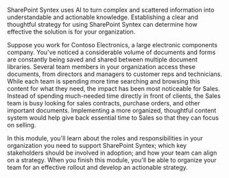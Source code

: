 SharePoint Syntex uses AI to turn complex and scattered information into understandable and actionable knowledge. Establishing a clear and thoughtful strategy for using SharePoint Syntex can determine how effective the solution is for your organization.

Suppose you work for Contoso Electronics, a large electronic components company. You've noticed a considerable volume of documents and forms are constantly being saved and shared between multiple document libraries. Several team members in your organization access these documents, from directors and managers to customer reps and technicians. While each team is spending more time searching and browsing this content for what they need, the impact has been most noticeable for Sales. Instead of spending much-needed time directly in front of clients, the Sales team is busy looking for sales contracts, purchase orders, and other important documents. Implementing a more organized, thoughtful content system would help give back essential time to Sales so that they can focus on selling.

In this module, you'll learn about the roles and responsibilities in your organization you need to support SharePoint Syntex; which key stakeholders should be involved in adoption; and how your team can align on a strategy. When you finish this module, you'll be able to organize your team for an effective rollout and develop an actionable strategy.
